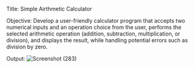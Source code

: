 Title: Simple Airthmetic Calculator



Objective: Develop a user-friendly calculator program that accepts two numerical inputs and an operation choice from the user, performs the selected arithmetic operation (addition, subtraction, multiplication, or division), and displays the result, while handling potential errors such as division by zero.



Output:  ![Screenshot (283)](https://github.com/user-attachments/assets/70ea1ea0-221c-469e-84fe-0cd791ee2f15)

